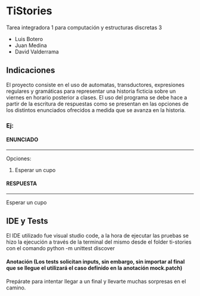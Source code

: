 # TiStories
Tarea integradora 1 para computación y estructuras discretas 3
* Luis Botero
* Juan Medina
* David Valderrama

## Indicaciones
El proyecto consiste en el uso de automatas, transductores, expresiones regulares y gramáticas para representar una historia ficticia sobre un viernes en horario posterior a clases. 
El uso del programa se debe hace a partir de la escritura de respuestas como se presentan en las opciones de los distintos enunciados ofrecidos a medida que se avanza en la historia. 

### Ej: 

  #### ENUNCIADO
  ----------------
  Opciones:
  1. Esperar un cupo

  #### RESPUESTA
  ------------------
  Esperar un cupo

## IDE y Tests
El IDE utilizado fue visual studio code, a la hora de ejecutar las pruebas se hizo la ejecución a través de la terminal del mismo desde el folder ti-stories con el comando python -m unittest discover
#### Anotación (Los tests solicitan inputs, sin embargo, sin importar al final que se llegue el utilizará el caso definido en la anotación mock.patch)
Prepárate para intentar llegar a un final y llevarte muchas sorpresas en el camino. 
